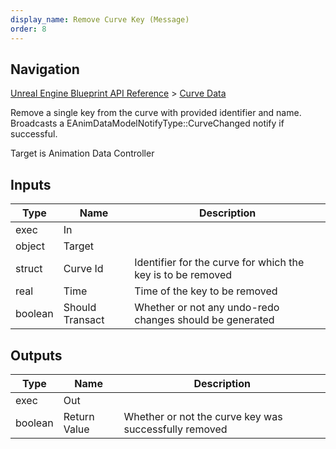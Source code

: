 ```yaml
---
display_name: Remove Curve Key (Message)
order: 8
---
```

## Navigation

[Unreal Engine Blueprint API Reference](https://dev.epicgames.com/documentation/en-us/unreal-engine/BlueprintAPI) > [Curve Data](https://dev.epicgames.com/documentation/en-us/unreal-engine/BlueprintAPI/CurveData)

Remove a single key from the curve with provided identifier and name. Broadcasts a EAnimDataModelNotifyType::CurveChanged notify if successful.

Target is Animation Data Controller

## Inputs

| Type | Name | Description |
| --- | --- | --- |
| exec | In |  |
| object | Target |  |
| struct | Curve Id | Identifier for the curve for which the key is to be removed |
| real | Time | Time of the key to be removed |
| boolean | Should Transact | Whether or not any undo-redo changes should be generated |

## Outputs

| Type | Name | Description |
| --- | --- | --- |
| exec | Out |  |
| boolean | Return Value | Whether or not the curve key was successfully removed |

